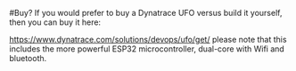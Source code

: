 #Buy?
If you would prefer to buy a Dynatrace UFO versus build it yourself, 
then you can buy it here:

https://www.dynatrace.com/solutions/devops/ufo/get/
please note that this includes the more powerful ESP32 microcontroller, dual-core with Wifi and bluetooth.
